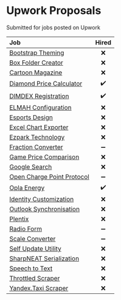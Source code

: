 # Upwork Proposals
Submitted for jobs posted on Upwork

|Job|Hired|
|:--|:---:|
|[Bootstrap Theming](BootstrapTheming)|:x:|
|[Box Folder Creator](BoxFolderCreator)|:x:|
|[Cartoon Magazine](CartoonMagazine)|:x:|
|[Diamond Price Calculator](DiamondPriceCalculator)|:heavy_check_mark:|
|[DIMDEX Registration](DimdexRegistration)|:heavy_check_mark:|
|[ELMAH Configuration](ElmahConfiguration)|:x:|
|[Esports Design](EsportsDesign)|:x:|
|[Excel Chart Exporter](EzparkTechnology)|:x:|
|[Ezpark Technology](EzparkTechnology)|:x:|
|[Fraction Converter](FractionConverter)|:heavy_minus_sign:|
|[Game Price Comparison](GamePriceComparison)|:x:|
|[Google Search](GoogleSearch)|:x:|
|[Open Charge Point Protocol](OpenChargePointProtocol)|:heavy_minus_sign:|
|[Opla Energy](OplaEnergy)|:heavy_check_mark:|
|[Identity Customization](IdentityCustomization)|:x:|
|[Outlook Synchronisation](OutlookSynchronisation)|:x:|
|[Plentix](Plentix)|:x:|
|[Radio Form](RadioForm)|:heavy_minus_sign:|
|[Scale Converter](ScaleConverter)|:heavy_minus_sign:|
|[Self Update Utility](SelfUpdateUtility)|:x:|
|[SharpNEAT Serialization](SharpNeatSerialization)|:x:|
|[Speech to Text](SpeechToText)|:x:|
|[Throttled Scraper](ThrottledScraper)|:x:|
|[Yandex.Taxi Scraper](YandexTaxiScraper)|:x:|
